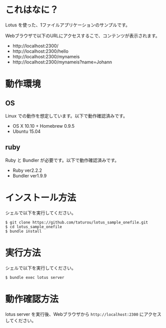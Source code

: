 # これはなに？

Lotus を使った、1ファイルアプリケーションのサンプルです。

Webブラウザで以下のURLにアクセスするこで、コンテンツが表示されます。

* http://localhost:2300/
* http://localhost:2300/hello
* http://localhost:2300/mynameis
* http://localhost:2300/mynameis?name=Johann

# 動作環境

## OS

Linux での動作を想定しています。以下で動作確認済みです。

* OS X 10.10 + Homebrew 0.9.5
* Ubuntu 15.04

## ruby

Ruby と Bundler が必要です。以下で動作確認済みです。

* Ruby ver2.2.2
* Bundler ver1.9.9

# インストール方法

シェルで以下を実行してください。

    $ git clone https://github.com/taturou/lotus_sample_onefile.git
    $ cd lotus_sample_onefile
    $ bundle install

# 実行方法

シェルで以下を実行してください。

    $ bundle exec lotus server

# 動作確認方法

lotus server を実行後、Webブラウザから `http://localhost:2300` にアクセスしてください。
